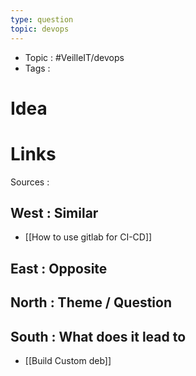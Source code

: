 ```yaml
---
type: question
topic: devops 
---
```

- Topic : #VeilleIT/devops 
- Tags : 

# Idea





# Links

Sources :

## West : Similar

- [[How to use gitlab for CI-CD]]

## East : Opposite

## North : Theme / Question

## South : What does it lead to

- [[Build Custom deb]]
